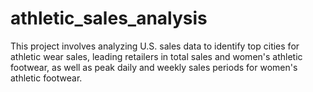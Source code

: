 # athletic_sales_analysis
This project involves analyzing U.S. sales data to identify top cities for athletic wear sales, leading retailers in total sales and women's athletic footwear, as well as peak daily and weekly sales periods for women's athletic footwear.
